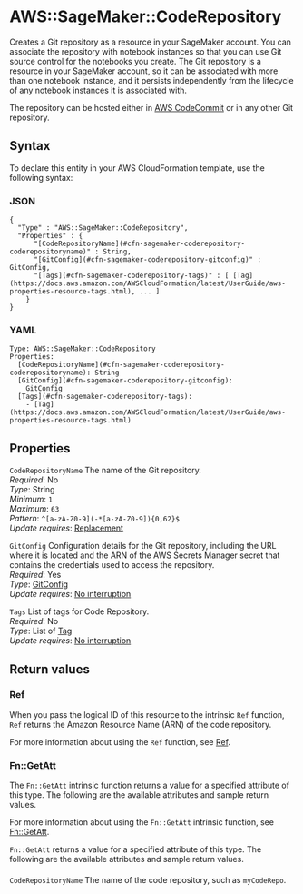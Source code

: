 # AWS::SageMaker::CodeRepository<a name="aws-resource-sagemaker-coderepository"></a>

Creates a Git repository as a resource in your SageMaker account\. You can associate the repository with notebook instances so that you can use Git source control for the notebooks you create\. The Git repository is a resource in your SageMaker account, so it can be associated with more than one notebook instance, and it persists independently from the lifecycle of any notebook instances it is associated with\.

The repository can be hosted either in [AWS CodeCommit](https://docs.aws.amazon.com/codecommit/latest/userguide/welcome.html) or in any other Git repository\.

## Syntax<a name="aws-resource-sagemaker-coderepository-syntax"></a>

To declare this entity in your AWS CloudFormation template, use the following syntax:

### JSON<a name="aws-resource-sagemaker-coderepository-syntax.json"></a>

```
{
  "Type" : "AWS::SageMaker::CodeRepository",
  "Properties" : {
      "[CodeRepositoryName](#cfn-sagemaker-coderepository-coderepositoryname)" : String,
      "[GitConfig](#cfn-sagemaker-coderepository-gitconfig)" : GitConfig,
      "[Tags](#cfn-sagemaker-coderepository-tags)" : [ [Tag](https://docs.aws.amazon.com/AWSCloudFormation/latest/UserGuide/aws-properties-resource-tags.html), ... ]
    }
}
```

### YAML<a name="aws-resource-sagemaker-coderepository-syntax.yaml"></a>

```
Type: AWS::SageMaker::CodeRepository
Properties:
  [CodeRepositoryName](#cfn-sagemaker-coderepository-coderepositoryname): String
  [GitConfig](#cfn-sagemaker-coderepository-gitconfig):
    GitConfig
  [Tags](#cfn-sagemaker-coderepository-tags):
    - [Tag](https://docs.aws.amazon.com/AWSCloudFormation/latest/UserGuide/aws-properties-resource-tags.html)
```

## Properties<a name="aws-resource-sagemaker-coderepository-properties"></a>

`CodeRepositoryName` <a name="cfn-sagemaker-coderepository-coderepositoryname"></a>
The name of the Git repository\.  
_Required_: No  
_Type_: String  
_Minimum_: `1`  
_Maximum_: `63`  
_Pattern_: `^[a-zA-Z0-9](-*[a-zA-Z0-9]){0,62}$`  
_Update requires_: [Replacement](https://docs.aws.amazon.com/AWSCloudFormation/latest/UserGuide/using-cfn-updating-stacks-update-behaviors.html#update-replacement)

`GitConfig` <a name="cfn-sagemaker-coderepository-gitconfig"></a>
Configuration details for the Git repository, including the URL where it is located and the ARN of the AWS Secrets Manager secret that contains the credentials used to access the repository\.  
_Required_: Yes  
_Type_: [GitConfig](aws-properties-sagemaker-coderepository-gitconfig.md)  
_Update requires_: [No interruption](https://docs.aws.amazon.com/AWSCloudFormation/latest/UserGuide/using-cfn-updating-stacks-update-behaviors.html#update-no-interrupt)

`Tags` <a name="cfn-sagemaker-coderepository-tags"></a>
List of tags for Code Repository\.  
_Required_: No  
_Type_: List of [Tag](https://docs.aws.amazon.com/AWSCloudFormation/latest/UserGuide/aws-properties-resource-tags.html)  
_Update requires_: [No interruption](https://docs.aws.amazon.com/AWSCloudFormation/latest/UserGuide/using-cfn-updating-stacks-update-behaviors.html#update-no-interrupt)

## Return values<a name="aws-resource-sagemaker-coderepository-return-values"></a>

### Ref<a name="aws-resource-sagemaker-coderepository-return-values-ref"></a>

When you pass the logical ID of this resource to the intrinsic `Ref` function, `Ref` returns the Amazon Resource Name \(ARN\) of the code repository\.

For more information about using the `Ref` function, see [Ref](https://docs.aws.amazon.com/AWSCloudFormation/latest/UserGuide/intrinsic-function-reference-ref.html)\.

### Fn::GetAtt<a name="aws-resource-sagemaker-coderepository-return-values-fn--getatt"></a>

The `Fn::GetAtt` intrinsic function returns a value for a specified attribute of this type\. The following are the available attributes and sample return values\.

For more information about using the `Fn::GetAtt` intrinsic function, see [Fn::GetAtt](https://docs.aws.amazon.com/AWSCloudFormation/latest/UserGuide/intrinsic-function-reference-getatt.html)\.

`Fn::GetAtt` returns a value for a specified attribute of this type\. The following are the available attributes and sample return values\.

#### <a name="aws-resource-sagemaker-coderepository-return-values-fn--getatt-fn--getatt"></a>

`CodeRepositoryName` <a name="CodeRepositoryName-fn::getatt"></a>
The name of the code repository, such as `myCodeRepo`\.
